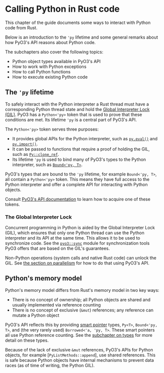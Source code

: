 # Calling Python in Rust code

This chapter of the guide documents some ways to interact with Python code from Rust.

Below is an introduction to the `'py` lifetime and some general remarks about how PyO3's API reasons about Python code.

The subchapters also cover the following topics:
 - Python object types available in PyO3's API
 - How to work with Python exceptions
 - How to call Python functions
 - How to execute existing Python code

## The `'py` lifetime

To safely interact with the Python interpreter a Rust thread must have a corresponding Python thread state and hold the [Global Interpreter Lock (GIL)](#the-global-interpreter-lock). PyO3 has a `Python<'py>` token that is used to prove that these conditions
are met. Its lifetime `'py` is a central part of PyO3's API.

The `Python<'py>` token serves three purposes:

* It provides global APIs for the Python interpreter, such as [`py.eval()`][eval] and [`py.import()`][import].
* It can be passed to functions that require a proof of holding the GIL, such as [`Py::clone_ref`][clone_ref].
* Its lifetime `'py` is used to bind many of PyO3's types to the Python interpreter, such as [`Bound<'py, T>`][Bound].

PyO3's types that are bound to the `'py` lifetime, for example `Bound<'py, T>`, all contain a `Python<'py>` token. This means they have full access to the Python interpreter and offer a complete API for interacting with Python objects.

Consult [PyO3's API documentation][obtaining-py] to learn how to acquire one of these tokens.

### The Global Interpreter Lock

Concurrent programming in Python is aided by the Global Interpreter Lock (GIL), which ensures that only one Python thread can use the Python interpreter and its API at the same time. This allows it to be used to synchronize code. See the [`pyo3::sync`] module for synchronization tools PyO3 offers that are based on the GIL's guarantees.

Non-Python operations (system calls and native Rust code) can unlock the GIL. See [the section on parallelism](parallelism.md) for how to do that using PyO3's API.

## Python's memory model

Python's memory model differs from Rust's memory model in two key ways:
- There is no concept of ownership; all Python objects are shared and usually implemented via reference counting
- There is no concept of exclusive (`&mut`) references; any reference can mutate a Python object

PyO3's API reflects this by providing [smart pointer][smart-pointers] types, `Py<T>`, `Bound<'py, T>`, and (the very rarely used) `Borrowed<'a, 'py, T>`. These smart pointers all use Python reference counting. See the [subchapter on types](./types.md) for more detail on these types.

Because of the lack of exclusive `&mut` references, PyO3's APIs for Python objects, for example [`PyListMethods::append`], use shared references. This is safe because Python objects have internal mechanisms to prevent data races (as of time of writing, the Python GIL).

[smart-pointers]: https://doc.rust-lang.org/book/ch15-00-smart-pointers.html
[obtaining-py]: {{#PYO3_DOCS_URL}}/pyo3/marker/struct.Python.html#obtaining-a-python-token
[`pyo3::sync`]: {{#PYO3_DOCS_URL}}/pyo3/sync/index.html
[eval]: {{#PYO3_DOCS_URL}}/pyo3/marker/struct.Python.html#method.eval
[import]: {{#PYO3_DOCS_URL}}/pyo3/marker/struct.Python.html#method.import
[clone_ref]: {{#PYO3_DOCS_URL}}/pyo3/prelude/struct.Py.html#method.clone_ref
[Bound]: {{#PYO3_DOCS_URL}}/pyo3/struct.Bound.html
